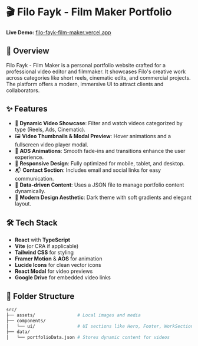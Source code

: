 # 🎬 Filo Fayk - Film Maker Portfolio

**Live Demo:** [filo-fayk-film-maker.vercel.app](https://filo-fayk-film-maker.vercel.app/)

## 📌 Overview

Filo Fayk - Film Maker is a personal portfolio website crafted for a professional video editor and filmmaker. It showcases Filo's creative work across categories like short reels, cinematic edits, and commercial projects. The platform offers a modern, immersive UI to attract clients and collaborators.

## ✨ Features

- 🎥 **Dynamic Video Showcase**: Filter and watch videos categorized by type (Reels, Ads, Cinematic).
- 🖼️ **Video Thumbnails & Modal Preview**: Hover animations and a fullscreen video player modal.
- 🧠 **AOS Animations**: Smooth fade-ins and transitions enhance the user experience.
- 📱 **Responsive Design**: Fully optimized for mobile, tablet, and desktop.
- 📬 **Contact Section**: Includes email and social links for easy communication.
- 📁 **Data-driven Content**: Uses a JSON file to manage portfolio content dynamically.
- 🌙 **Modern Design Aesthetic**: Dark theme with soft gradients and elegant layout.

## 🛠️ Tech Stack

- **React** with **TypeScript**
- **Vite** (or CRA if applicable)
- **Tailwind CSS** for styling
- **Framer Motion** & **AOS** for animation
- **Lucide Icons** for clean vector icons
- **React Modal** for video previews
- **Google Drive** for embedded video links

## 📂 Folder Structure

```bash
src/
├── assets/                # Local images and media
├── components/
│   └── ui/                # UI sections like Hero, Footer, WorkSection, etc.
├── data/
│   └── portfolioData.json # Stores dynamic content for videos
